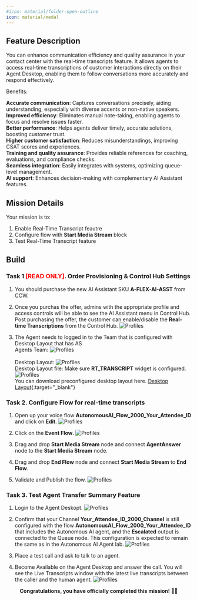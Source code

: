 ```yaml
---
#icon: material/folder-open-outline
icon: material/medal
---
```

## Feature Description

You can enhance communication efficiency and quality assurance in your contact center with the real-time transcripts feature. It allows agents to access real-time transcriptions of customer interactions directly on their Agent Desktop, enabling them to follow conversations more accurately and respond effectively.

Benefits:

**Accurate communication**: Captures conversations precisely, aiding understanding, especially with diverse accents or non-native speakers. <br/>
**Improved efficiency**: Eliminates manual note-taking, enabling agents to focus and resolve issues faster.<br/>
**Better performance**: Helps agents deliver timely, accurate solutions, boosting customer trust.<br/>
**Higher customer satisfaction**: Reduces misunderstandings, improving CSAT scores and experiences.<br/>
**Training and quality assurance**: Provides reliable references for coaching, evaluations, and compliance checks.<br/>
**Seamless integration**: Easily integrates with systems, optimizing queue-level management.<br/>
**AI support**: Enhances decision-making with complementary AI Assistant features.<br/>


## Mission Details

Your mission is to:

1. Enable Real-Time Transcript feautre
2. Configure flow with **Start Media Stream** block
3. Test Real-Time Transcript feature


## Build

### Task 1 <span style="color: red;">[READ ONLY]</span>. Order Provisioning & Control Hub Settings

1. You should purchase the new AI Assistant SKU **A-FLEX-AI-ASST** from CCW.

2. Once you purchas the offer, admins with the appropriate profile and access controls will be able to see the AI Assistant menu in Control Hub. Post purchasing the offer, the customer can enable/disable the **Real-time Transcriptions** from the Control Hub.
   ![Profiles](../graphics/Lab1_AI_Agent/3.10.png)


3. The Agent needs to logged in to the Team that is configured with Desktop Layout that has AS 
    <br/>Agents Team:
   ![Profiles](../graphics/Lab1_AI_Agent/3.2.png)    
    <br/>Desktop Layout:
   ![Profiles](../graphics/Lab1_AI_Agent/3.4.png) 
    <br/>Desktop Layout file: Make sure **RT_TRANSCRIPT** widget is configured. 
   ![Profiles](../graphics/Lab1_AI_Agent/3.11.png) 
   <br/>You can download preconfigured desktop layout here.
   [Desktop Layout](https://cisco.box.com/shared/static/o4nrnjengm6od7coql9etz3a3lwzvw1w.json){:target="_blank"}


### Task 2. Configure Flow for real-time transcripts

1. Open up your voice flow **<span class="attendee-id-container">AutonomousAI_Flow_2000_<span class="attendee-id-placeholder" data-prefix="AutonomousAI_Flow_2000_">Your_Attendee_ID</span><span class="copy" title="Click to copy!"></span></span>** and click on **Edit**.
   ![Profiles](../graphics/Lab1_AI_Agent/3.12.gif) 

2. Click on the **Event Flow**.
   ![Profiles](../graphics/Lab1_AI_Agent/3.13.gif) 

3. Drag and drop **Start Media Stream** node and connect **AgentAnswer** node to the **Start Media Stream** node. 
4. Drag and drop **End Flow** node and connect **Start Media Stream** to **End Flow**.
5. Validate and Publish the flow. 
   ![Profiles](../graphics/Lab1_AI_Agent/3.14.gif) 

### Task 3. Test Agent Transfer Summary Feature

1. Login to the Agent Deskopt.
   ![Profiles](../graphics/Lab1_AI_Agent/3.15.png)

2. Confirm that your Channel **<span class="attendee-id-placeholder">Your_Attendee_ID</span>_2000_Channel** is still configured with the flow **<span class="attendee-id-container">AutonomousAI_Flow_2000_<span class="attendee-id-placeholder" data-prefix="AutonomousAI_Flow_2000_">Your_Attendee_ID</span><span class="copy" title="Click to copy!"></span></span>** that includes the Autonomous AI agent, and the **Escalated** output is connected to the Queue node. This configuration is expected to remain the same as in the Autonomous AI Agent lab.
   ![Profiles](../graphics/Lab1_AI_Agent/3.7.gif)

3. Place a test call and ask to talk to an agent. 

4. Become Available on the Agent Desktop and answer the call. You will see the Live Transcripts window with the latest live transcripts between the caller and the human agent.
   ![Profiles](../graphics/Lab1_AI_Agent/3.16.png)

<p style="text-align:center"><strong>Congratulations, you have officially completed this mission! 🎉🎉 </strong></p>